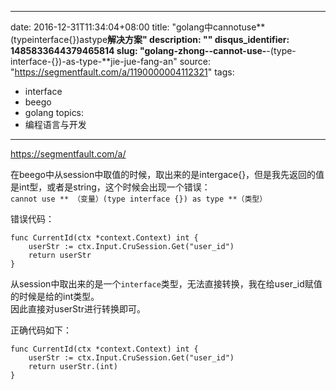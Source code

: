 
---
date: 2016-12-31T11:34:04+08:00
title: "golang中cannotuse**(typeinterface{})astype**解决方案"
description: ""
disqus_identifier: 1485833644379465814
slug: "golang-zhong--cannot-use-**-(type-interface-{})-as-type-**jie-jue-fang-an"
source: "https://segmentfault.com/a/1190000004112321"
tags: 
- interface 
- beego 
- golang 
topics:
- 编程语言与开发
---

https://segmentfault.com/a/

在beego中从session中取值的时候，取出来的是intergace{}，但是我先返回的值是int型，或者是string，这个时候会出现一个错误：\
`cannot use ** （变量）(type interface {}) as type **（类型）`

错误代码：

    func CurrentId(ctx *context.Context) int {
        userStr := ctx.Input.CruSession.Get("user_id")
        return userStr
    }

从session中取出来的是一个`interface`类型，无法直接转换，我在给user\_id赋值的时候是给的int类型。\
因此直接对userStr进行转换即可。

正确代码如下：

    func CurrentId(ctx *context.Context) int {
        userStr := ctx.Input.CruSession.Get("user_id")
        return userStr.(int)
    }

